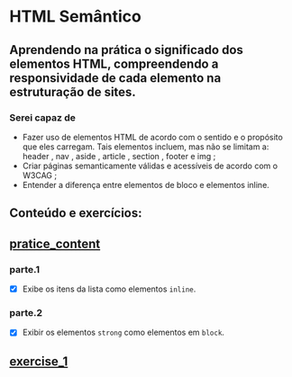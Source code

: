 # HTML Semântico
## Aprendendo na prática o significado dos elementos HTML, compreendendo a responsividade de cada elemento na estruturação de sites.

### Serei capaz de
- Fazer uso de elementos HTML de acordo com o sentido e o propósito que eles carregam. Tais elementos incluem, mas não se limitam a: header , nav , aside , article , section , footer e img ;
- Criar páginas semanticamente válidas e acessíveis de acordo com o W3CAG ;
- Entender a diferença entre elementos de bloco e elementos inline.

## Conteúdo e exercícios:
## [pratice_content](pratice_content.html)
### parte.1
- [x] Exibe os itens da lista como elementos ```inline```.
### parte.2
- [x] Exibir os elementos ```strong``` como elementos em ```block```.

## [exercise_1](exercise_1.html)

